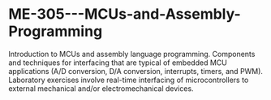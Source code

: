 # ME-305---MCUs-and-Assembly-Programming
Introduction to MCUs and assembly language programming. Components and techniques for interfacing that are typical of embedded MCU applications (A/D conversion, D/A conversion, interrupts, timers, and PWM). Laboratory exercises involve real-time interfacing of microcontrollers to external mechanical and/or electromechanical devices.
